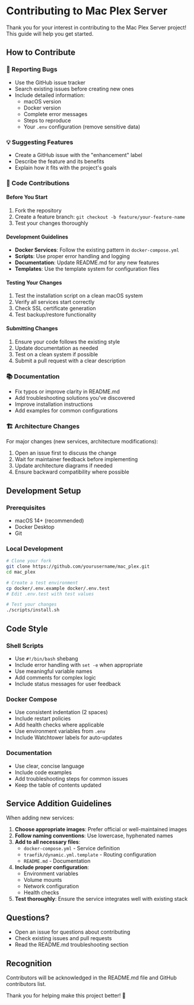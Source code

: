 # Contributing to Mac Plex Server

Thank you for your interest in contributing to the Mac Plex Server project! This guide will help you get started.

## How to Contribute

### 🐛 Reporting Bugs
- Use the GitHub issue tracker
- Search existing issues before creating new ones
- Include detailed information:
  - macOS version
  - Docker version
  - Complete error messages
  - Steps to reproduce
  - Your `.env` configuration (remove sensitive data)

### 💡 Suggesting Features
- Create a GitHub issue with the "enhancement" label
- Describe the feature and its benefits
- Explain how it fits with the project's goals

### 🔧 Code Contributions

#### Before You Start
1. Fork the repository
2. Create a feature branch: `git checkout -b feature/your-feature-name`
3. Test your changes thoroughly

#### Development Guidelines
- **Docker Services**: Follow the existing pattern in `docker-compose.yml`
- **Scripts**: Use proper error handling and logging
- **Documentation**: Update README.md for any new features
- **Templates**: Use the template system for configuration files

#### Testing Your Changes
1. Test the installation script on a clean macOS system
2. Verify all services start correctly
3. Check SSL certificate generation
4. Test backup/restore functionality

#### Submitting Changes
1. Ensure your code follows the existing style
2. Update documentation as needed
3. Test on a clean system if possible
4. Submit a pull request with a clear description

### 📚 Documentation
- Fix typos or improve clarity in README.md
- Add troubleshooting solutions you've discovered
- Improve installation instructions
- Add examples for common configurations

### 🏗️ Architecture Changes
For major changes (new services, architecture modifications):
1. Open an issue first to discuss the change
2. Wait for maintainer feedback before implementing
3. Update architecture diagrams if needed
4. Ensure backward compatibility where possible

## Development Setup

### Prerequisites
- macOS 14+ (recommended)
- Docker Desktop
- Git

### Local Development
```bash
# Clone your fork
git clone https://github.com/yourusername/mac_plex.git
cd mac_plex

# Create a test environment
cp docker/.env.example docker/.env.test
# Edit .env.test with test values

# Test your changes
./scripts/install.sh
```

## Code Style

### Shell Scripts
- Use `#!/bin/bash` shebang
- Include error handling with `set -e` when appropriate
- Use meaningful variable names
- Add comments for complex logic
- Include status messages for user feedback

### Docker Compose
- Use consistent indentation (2 spaces)
- Include restart policies
- Add health checks where applicable
- Use environment variables from `.env`
- Include Watchtower labels for auto-updates

### Documentation
- Use clear, concise language
- Include code examples
- Add troubleshooting steps for common issues
- Keep the table of contents updated

## Service Addition Guidelines

When adding new services:

1. **Choose appropriate images**: Prefer official or well-maintained images
2. **Follow naming conventions**: Use lowercase, hyphenated names
3. **Add to all necessary files**:
   - `docker-compose.yml` - Service definition
   - `traefik/dynamic.yml.template` - Routing configuration
   - `README.md` - Documentation
4. **Include proper configuration**:
   - Environment variables
   - Volume mounts
   - Network configuration
   - Health checks
5. **Test thoroughly**: Ensure the service integrates well with existing stack

## Questions?

- Open an issue for questions about contributing
- Check existing issues and pull requests
- Read the README.md troubleshooting section

## Recognition

Contributors will be acknowledged in the README.md file and GitHub contributors list.

Thank you for helping make this project better! 🎉 